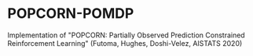 # POPCORN-POMDP
Implementation of "POPCORN: Partially Observed Prediction Constrained Reinforcement Learning" (Futoma, Hughes, Doshi-Velez, AISTATS 2020)
